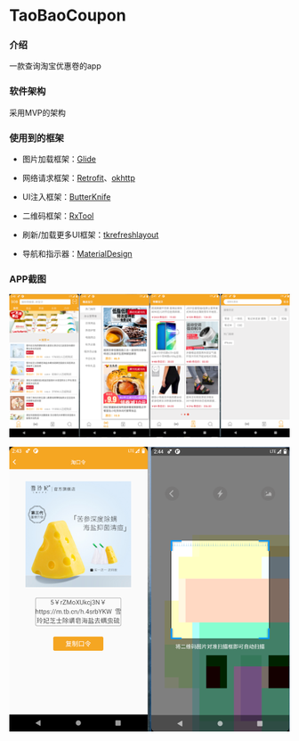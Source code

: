 # TaoBaoCoupon

### 介绍

一款查询淘宝优惠卷的app

### 软件架构
采用MVP的架构

### 使用到的框架

- 图片加载框架：[Glide](https://github.com/bumptech/glide)

- 网络请求框架：[Retrofit](https://github.com/square/retrofit)、[okhttp](https://github.com/square/okhttp)

- UI注入框架：[ButterKnife](https://github.com/JakeWharton/butterknife)

- 二维码框架：[RxTool](https://github.com/Tamsiree/RxTool)

- 刷新/加载更多UI框架：[tkrefreshlayout](https://github.com/lcodecorex/TwinklingRefreshLayout)

- 导航和指示器：[MaterialDesign](https://developer.android.com/guide/topics/ui/look-and-feel)

### APP截图

![首页\精选\特惠\搜索](./img/img1.png)

![详情页面/扫码页面](./img/img2.png)

